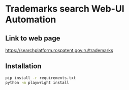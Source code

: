 # Trademarks search Web-UI Automation

## Link to web page

https://searchplatform.rospatent.gov.ru/trademarks

## Installation

```bash
pip install -r requirements.txt
python -m playwright install
```
